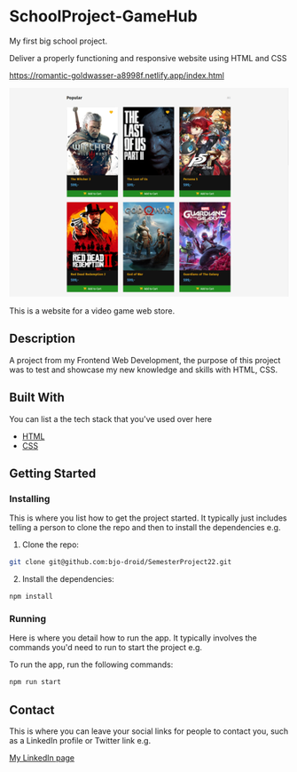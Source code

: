 # SchoolProject-GameHub

<P>My first big school project.<p>
<p>Deliver a properly functioning and responsive website using HTML and CSS <p>

https://romantic-goldwasser-a8998f.netlify.app/index.html

![image](https://github.com/bjo-droid/Portfolio/blob/main/img/nor_cross_course_22._1png.png)

This is a website for a video game web store. 

## Description

A project from my Frontend Web Development, the purpose of this project was to test and showcase my new knowledge and skills with HTML, CSS.  

## Built With

You can list a the tech stack that you've used over here

- [HTML](https://en.wikipedia.org/wiki/HTML)
- [CSS](https://en.wikipedia.org/wiki/CSS)
  
## Getting Started

### Installing

This is where you list how to get the project started. It typically just includes telling a person to clone the repo and then to install the dependencies e.g.

1. Clone the repo:

```bash
git clone git@github.com:bjo-droid/SemesterProject22.git
```

2. Install the dependencies:

```
npm install
```

### Running

Here is where you detail how to run the app. It typically involves the commands you'd need to run to start the project e.g.

To run the app, run the following commands:

```bash
npm run start
```

## Contact

This is where you can leave your social links for people to contact you, such as a LinkedIn profile or Twitter link e.g.

[My LinkedIn page](https://www.linkedin.com/in/bjartejohnstad/)





